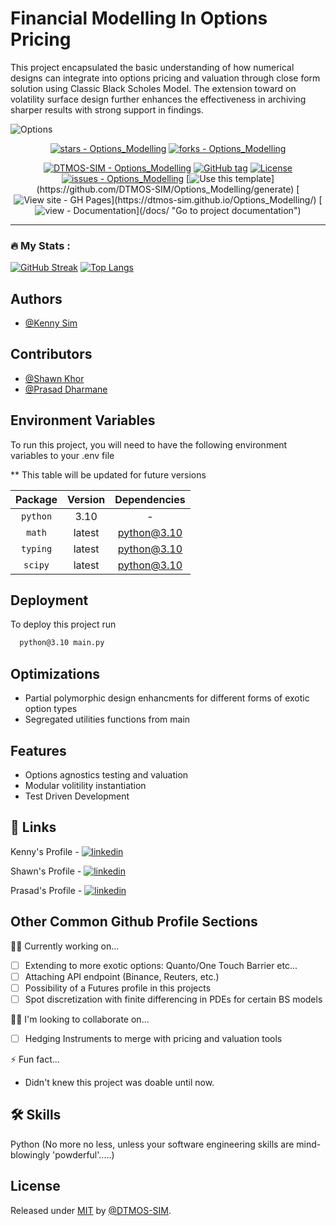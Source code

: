 # Financial Modelling In Options Pricing

This project encapsulated the basic understanding of how numerical designs can integrate into options pricing and valuation through close form solution using Classic Black Scholes Model. The extension toward on volatility surface design further enhances the effectiveness in archiving sharper results with strong support in findings.

![Options](https://github.com/DTMOS-SIM/Options_Modelling/assets/20501275/fa9ba51a-c1b6-4696-b117-246454bf5512)

<div align="center">

[![stars - Options_Modelling](https://img.shields.io/github/stars/DTMOS-SIM/Options_Modelling?style=social)](https://github.com/DTMOS-SIM/Options_Modelling)
[![forks - Options_Modelling](https://img.shields.io/github/forks/DTMOS-SIM/Options_Modelling?style=social)](https://github.com/DTMOS-SIM/Options_Modelling)

[![DTMOS-SIM - Options_Modelling](https://img.shields.io/static/v1?label=DTMOS-SIM&message=Options_Modelling&color=blue&logo=github)](https://github.com/DTMOS-SIM/Options_Modelling "Go to GitHub repo")
[![GitHub tag](https://img.shields.io/github/tag/DTMOS-SIM/Options_Modelling?include_prereleases=&sort=semver&color=blue)](https://github.com/DTMOS-SIM/Options_Modelling/releases/)
[![License](https://img.shields.io/badge/License-MIT-blue)](#license)
[![issues - Options_Modelling](https://img.shields.io/github/issues/DTMOS-SIM/Options_Modelling)](https://github.com/DTMOS-SIM/Options_Modelling/issues)
[![Use this template](https://img.shields.io/badge/Generate-Use_this_template-yellow?)](https://github.com/DTMOS-SIM/Options_Modelling/generate)
[![View site - GH Pages](https://img.shields.io/badge/View_site-GH_Pages-pink?)](https://dtmos-sim.github.io/Options_Modelling/)
[![view - Documentation](https://img.shields.io/badge/view-Documentation-purple?)](/docs/ "Go to project documentation")

</div>

---

### :fire: My Stats :

[![GitHub Streak](http://github-readme-streak-stats.herokuapp.com?user=DTMOS-SIM&theme=light&background=FFFFFF)](https://git.io/streak-stats)
[![Top Langs](https://github-readme-stats.vercel.app/api/top-langs/?username=DTMOS-SIM&layout=compact)](https://github.com/anuraghazra/github-readme-stats)


## Authors

- [@Kenny Sim](https://www.github.com/DTMOS-SIM)
  

## Contributors

- [@Shawn Khor](https://www.github.com/ShawnKhor)
- [@Prasad Dharmane](https://github.com/Prasad-99)


## Environment Variables

To run this project, you will need to have the following environment variables to your .env file

** This table will be updated for future versions

| Package | Version    | Dependencies    |
| :---:   | :---: | :---: |
| `python` | 3.10   | -   |
| `math` | latest   | python@3.10   |
| `typing` | latest   | python@3.10   |
| `scipy` | latest   | python@3.10   |


## Deployment

To deploy this project run

```bash
  python@3.10 main.py
```


## Optimizations

- Partial polymorphic design enhancments for different forms of exotic option types
- Segregated utilities functions from main


## Features

- Options agnostics testing and valuation
- Modular volitility instantiation
- Test Driven Development


## 🔗 Links

Kenny's Profile - [![linkedin](https://img.shields.io/badge/linkedin-0A66C2?style=for-the-badge&logo=linkedin&logoColor=white)](https://www.linkedin.com/in/sim-kim-wee-a79b50124/)

Shawn's Profile - [![linkedin](https://img.shields.io/badge/linkedin-0A66C2?style=for-the-badge&logo=linkedin&logoColor=white)](https://linkedin.com/in/shawnkhor/)

Prasad's Profile - [![linkedin](https://img.shields.io/badge/linkedin-0A66C2?style=for-the-badge&logo=linkedin&logoColor=white)](https://www.linkedin.com/in/prasad-dhamane/)

## Other Common Github Profile Sections
👩‍💻 Currently working on...

- [ ] Extending to more exotic options: Quanto/One Touch Barrier etc...
- [ ] Attaching API endpoint (Binance, Reuters, etc.)
- [ ] Possibility of a Futures profile in this projects
- [ ] Spot discretization with finite differencing in PDEs for certain BS models

👯‍♀️ I'm looking to collaborate on...

- [ ] Hedging Instruments to merge with pricing and valuation tools

⚡️ Fun fact...

- Didn't knew this project was doable until now.

## 🛠 Skills
Python (No more no less, unless your software engineering skills are mind-blowingly 'powderful'.....)


## License

Released under [MIT](/LICENSE) by [@DTMOS-SIM](https://github.com/DTMOS-SIM).

